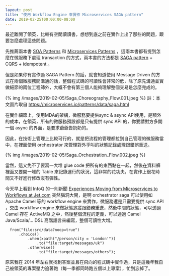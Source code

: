 ```yaml
---
layout: post
title: "使用 Workflow Engine 來實作 Microservices SAGA pattern"
date: 2019-02-25T00:00:00-08:00
---
```


最近離開了領英，比較有空閒讀讀書，想想到底之前在實作上出了那些的問題，跟要怎麼處理這些問題。

先推薦兩本書 [SOA Patterns](https://amzn.to/2H2g8y3) 和 [Microservices Patterns](https://amzn.to/2Sr593b) ，這兩本書都有提到怎麼在微服務下處理 transaction 的方式，兩本書的方法都是 [SAGA pattern](https://microservices.io/patterns/data/saga.html) + CQRS + idempotent 。

但是如果你有實作過 SAGA Pattern 的話，就會知道使用 Message Driven 的方式在兩個微服務間溝通的話，整個程式碼的可讀性會非常的低，除了原先溝通並實做細節的兩位工程師外，大概不會有第三個人能夠理解整個交易是怎麼完成的。

{% img /images/2019-02-05/Saga_Choreography_Flow.001.jpeg %}
註：本文圖片取自 https://microservices.io/patterns/data/saga.html

在實作細節上，使用MDA的架構，微服務要提供sync & async API使用，是額外的成本，在領英，所有的微服務預設都是只有提供 sync API 的，你要請對方多開一個 async 的界面，是要求爺爺告奶奶的。

因此，在技術上管理上比較可行的，就是把流程的管理都拉到自己管理的微服務當中，在裡面使用 orchestrator 來管理對外乎叫的狀態記錄處理跟錯誤重送。

{% img /images/2019-02-05/Saga_Orchestration_Flow.002.jpeg %}

當然，這又免不了要寫一大堆 glue code 把所有的東西黏在一起，然後在資料褲裡面又要開一堆的 Table 來記錄運行的狀況，這非常的花功夫，在實作上很花時間又不好進行修改沒有彈性。

今天早上看到 InfoQ 的一則新聞 [Experiences Moving from Microservices to Workflows at Jet.com](https://www.infoq.com/news/2019/02/migrate-microservices-workflows) 突然腦洞大開，是啊 orchestrator saga 可以使用如 Apache Camel 等的 workflow engine 來實作，微服務還是只需要提供 sync API ，交由 workflow engine 來做狀態追蹤跟錯務重送，然後中間的狀態，可以透過 Camel 存在 ActiveMQ 之中，然後整個流程的定義，可以透過 Camel Java/Scala/… DSL 高階語言來編寫，整個可讀性大增。

      from("file:src/data?noop=true")
          .choice()
              .when(xpath("/person/city = 'London'"))
                  .to("file:target/messages/uk")
              .otherwise()
                  .to("file:target/messages/others");
              
原來我在 2014 年左右就找到答案並且在飛向的程式碼中實作過，只是這幾年我自己被領英的專案壓力追著跑（每一季都同時跑五個以上專案），忙到忘掉了。